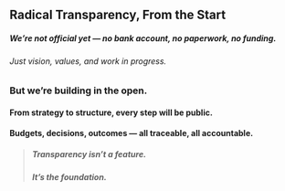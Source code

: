 ## Radical Transparency, From the Start

##### We’re not official yet — no bank account, no paperwork, no funding. 

###### Just vision, values, and work in progress.

### But we’re building in the open.

#### From strategy to structure, every step will be public.  
#### Budgets, decisions, outcomes — all traceable, all accountable.

> ##### Transparency isn’t a feature.  
> ##### It’s the foundation.


